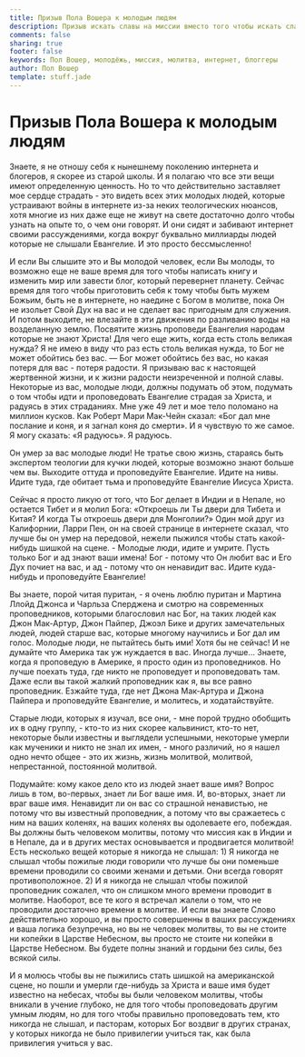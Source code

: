 ```yaml
---
title: Призыв Пола Вошера к молодым людям
description: Призыв искать славы на миссии вместо того чтобы искать славы на страницах интернета.
comments: false
sharing: true
footer: false
keywords: Пол Вошер, молодёжь, миссия, молитва, интернет, блоггеры
author: Пол Вошер
template: stuff.jade
---
```


# Призыв Пола Вошера к молодым людям

Знаете, я не отношу себя к нынешнему поколению интернета и блогеров, я скорее из старой школы. И я полагаю что все эти вещи имеют определенную ценность. Но то что действительно заставляет мое сердце страдать - это видеть всех этих молодых людей, которые устраивают войны в интернете из-за неких теологических нюансов, хотя многие из них даже еще не живут на свете достаточно долго чтобы узнать на опыте то, о чем они говорят. И они сидят и забивают интернет своими рассуждениями, когда вокруг буквально миллиарды людей которые не слышали Евангелие. И это просто бессмысленно!

И если Вы слышите это и Вы молодой человек, если Вы молоды, то возможно еще не ваше время для того чтобы написать книгу и изменить мир или завести блог, который перевернет планету. Сейчас время для того чтобы приготовить себя к тому чтобы быть мужем Божьим, быть не в интернете, но наедине с Богом в молитве, пока Он не изольет Свой Дух на вас и не сделает вас пригодным для служения. И потом выходите, не влезайте в эти движения по разливанию воды на возделанную землю. Посвятите жизнь проповеди Евангелия народам которые не знают Христа! Для чего еще жить, когда есть столь великая нужда? Я не имею в виду что раз есть столь великая нужда, то Бог не может обойтись без вас. — Бог может обойтись без вас, но какая потеря для вас - потеря радости. Я призываю вас к настоящей жертвенной жизни, и к жизни радости неизреченной и полной славы. Некоторые из вас, молодые люди, должны подумать об этом, подумать о том чтобы идти и проповедовать Евангелие страдая за Христа, и радуясь в этих страданиях. Мне уже 49 лет и мое тело поломано на миллион кусков. Как Роберт Мари Мак-Чейн сказал: «Бог дал мне послание и коня, и я загнал коня до смерти». И я чувствую то же самое. Я могу сказать: «Я радуюсь». Я радуюсь.

Он умер за вас молодые люди! Не тратье свою жизнь, стараясь быть экспертом теологии для кучки людей, которые возможно знают больше чем вы. Выходите оттуда и проповедуйте Евангелие. Идите на нивы. Идите туда, где обитает тьма и проповедуйте Евангелие Иисуса Христа.

Сейчас я просто ликую от того, что Бог делает в Индии и в Непале, но остается Тибет и я молил Бога: «Откроешь ли Ты двери для Тибета и Китая? И когда Ты откроешь двери для Монголии?» Один мой друг из Калифорнии, Ларри Пен, он на своей странице в интернете сказал, что лучше бы он умер на передовой, нежели пыжился чтобы стать какой-нибудь шишкой на сцене. - Молодые люди, идите и умрите. Пусть только Бог и ад знают ваши имена! Бог - потому что Он любит вас и Его Дух почиет на вас, и ад - потому что он ненавидит вас. Идите куда-нибудь и проповедуйте Евангелие!

Вы знаете, порой читая пуритан, - я очень люблю пуритан и Мартина Ллойд Джонса и Чарльза Сперджена и смотрю на современных проповедников, которыми благословил нас Бог, на таких людей как Джон Мак-Артур, Джон Пайпер, Джоэл Бике и других замечательных людей, людей старше вас, которые многому научились и Бог дал им голос. Молодые люди, не пытайтесь быть ими! Хотя бы не сейчас! И не думайте что Америка так уж нуждается в вас. Иногда лучше… Знаете, когда я проповедую в Америке, я просто один из проповедников. Но лучше поехать туда, где никто не проповедует и проповедовать там. Даже если вы такой жалкий проповедник как я, вы все равно проповедник. Езжайте туда, где нет Джона Мак-Артура и Джона Пайпера и проповедуйте Евангелие, и молитесь, и ходатайствуйте.

Старые люди, которых я изучал, все они, - мне порой трудно обобщить их в одну группу, - кто-то из них скорее кальвинист, кто-то нет, некоторые были известны и выглядели успешными, некоторые умерли как мученики и никто не знал их имен, - много различий, но я нашел одно нечто общее - это их жизнь, жизнь молитвой, молитвой, непрестанной, постоянной молитвой.

Подумайте: кому какое дело кто из людей знает ваше имя? Вопрос лишь в том, во-первых, знает ли Бог ваше имя. И, во-вторых, знает ли враг ваше имя. Ненавидит ли он вас со страшной ненавистью, не потому что вы известный проповедник, а потому что вы сражаетесь с ним на ваших коленях, на ваших коленях вы одолеваете его, побеждая. Вы должны быть человеком молитвы, потому что миссия как в Индии и в Непале, да и в других местах основывается и продвигается молитвой! Есть несколько вещей которые я никогда не слышал: 1) Я никогда не слышал чтобы пожилые люди говорили что лучше бы они поменьше времени проводили со своими женами и детьми. Они всегда говорят противоположное. 2) И я никогда не слышал чтобы пожилой проповедник сожалел, что он слишком много времени проводит в молитве. Наоборот, все те кого я встречал жалели о том, что не проводили достаточно времени в молитве. И если вы знаете Слово действительно хорошо, и вы просто совершенны в ваших рассуждениях и ваша логика безупречна, но вы не человек молитвы, то вы не стоите ни копейки в Царстве Небесном, вы просто не стоите ни копейки в Царстве Небесном. Вы будете полны знаний и гордыни без силы, без всякой силы.

И я молюсь чтобы вы не пыжились стать шишкой на американской сцене, но пошли и умерли где-нибудь за Христа и ваше имя будет известно на небесах, чтобы вы были человеком молитвы, чтобы вникали в учение глубоко, не для того чтобы проповедовать другим умным людям, но для того чтобы правильно проповедовать тем, кто никогда не слышал, и пасторам, которых Бог воздвиг в других странах, у которых никогда не было привилегии учиться так, как была привилегия учиться у вас.
